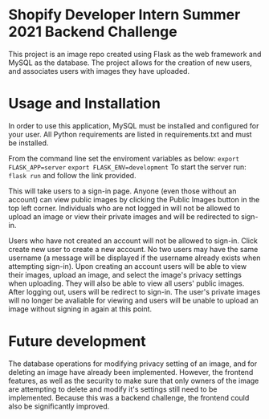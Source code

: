 # Shopify Developer Intern Summer 2021 Backend Challenge

This project is an image repo created using Flask as the web framework and MySQL as the database. The project
allows for the creation of new users, and associates users with images they have uploaded. 

# Usage and Installation

In order to use this application, MySQL must be installed and configured for your user. 
All Python requirements are listed in requirements.txt and must be installed. 

From the command line set the enviroment variables as below:
`export FLASK_APP=server`
`export FLASK_ENV=development`
To start the server run:
`flask run` 
 and follow the link provided.

This will take users to a sign-in page. Anyone (even those without an account) can view public images by clicking the Public Images button in the top left corner. Individuals who are not logged in will not be allowed to upload an image or view their private images and will be redirected to sign-in. 
 
Users who have not created an account will not be allowed to sign-in. Click create new user to create a new account. No two users may have the same username (a message will be displayed if the username already exists when attempting sign-in). Upon creating an account users will be able to view their images, upload an image, and select the image's privacy settings when uploading. They will also be able to view all users' public images. After logging out, users will be redirect to sign-in. The user's private images will no longer be avaliable for viewing and users will be unable to upload an image without signing in again at this point.

# Future development 
The database operations for modifying privacy setting of an image, and for deleting an image have already been implemented.
However, the frontend features, as well as the security to make sure that only owners of the image are attempting to delete and modify it's settings still need to be implemented. Because this was a backend challenge, the frontend could also be significantly improved. 




